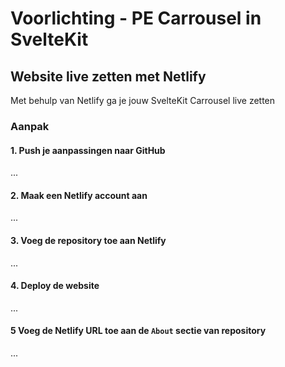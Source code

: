 # Voorlichting - PE Carrousel in SvelteKit

## Website live zetten met Netlify

Met behulp van Netlify ga je jouw SvelteKit Carrousel live zetten

### Aanpak

#### 1. Push je aanpassingen naar GitHub
...

#### 2. Maak een Netlify account aan
...

#### 3. Voeg de repository toe aan Netlify
...

#### 4. Deploy de website
...

#### 5 Voeg de Netlify URL toe aan de `About` sectie van repository
...

